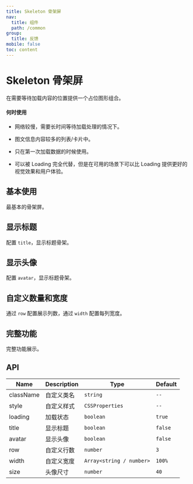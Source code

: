 ```yaml
---
title: Skeleton 骨架屏
nav:
  title: 组件
  path: /common
group:
  title: 反馈
mobile: false
toc: content
---
```


# Skeleton 骨架屏

在需要等待加载内容的位置提供一个占位图形组合。

#### 何时使用

- 网络较慢，需要长时间等待加载处理的情况下。

- 图文信息内容较多的列表/卡片中。

- 只在第一次加载数据的时候使用。

- 可以被 Loading 完全代替，但是在可用的场景下可以比 Loading 提供更好的视觉效果和用户体验。

## 基本使用

最基本的骨架屏。

<code src="./demos/index1.tsx"></code>

## 显示标题

配置 `title`，显示标题骨架。

<code src="./demos/index2.tsx"></code>

## 显示头像

配置 `avatar`，显示标题骨架。

<code src="./demos/index3.tsx"></code>

## 自定义数量和宽度

通过 `row` 配置展示列数，通过 `width` 配置每列宽度。

<code src="./demos/index4.tsx"></code>

## 完整功能

完整功能展示。

<code src="./demos/index5.tsx"></code>

## API

| Name      | Description | Type                     | Default |
| --------- | ----------- | ------------------------ | ------- |
| className | 自定义类名  | `string`                 | `--`    |
| style     | 自定义样式  | `CSSProperties`          | `--`    |
| loading   | 加载状态    | `boolean`                | `true`  |
| title     | 显示标题    | `boolean`                | `false` |
| avatar    | 显示头像    | `boolean`                | `false` |
| row       | 自定义行数  | `number`                 | `3`     |
| width     | 自定义宽度  | `Array<string / number>` | `100%`  |
| size      | 头像尺寸    | `number`                 | `40`    |
